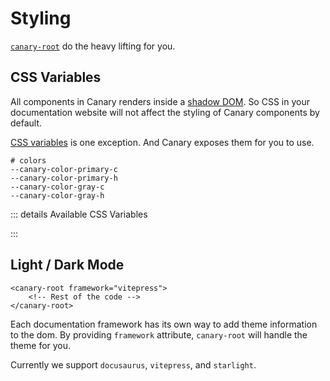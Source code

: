 # Styling

[`canary-root`](https://github.com/fastrepl/canary/blob/main/js/packages/web/src/canary-root.ts) do the heavy lifting for you.

## CSS Variables

All components in Canary renders inside a [shadow DOM](https://developer.mozilla.org/en/docs/Web/API/Web_components/Using_shadow_DOM). So CSS in your documentation website will not affect the styling of Canary components by default.

[CSS variables](https://developer.mozilla.org/en-US/docs/Web/CSS/Using_CSS_custom_properties) is one exception. And Canary exposes them for you to use.

```bash{3,4}
# colors
--canary-color-primary-c
--canary-color-primary-h
--canary-color-gray-c
--canary-color-gray-h
```

<script setup>
import Styling from "../../../components/Styling.vue";
</script>

<div class="flex flex-col items-center justify-center">
<Styling />
</div>

::: details Available CSS Variables

<!--@include: ./styling.variables.md-->

:::

## Light / Dark Mode

```html{1}
<canary-root framework="vitepress">
    <!-- Rest of the code -->
</canary-root>
```

Each documentation framework has its own way to add theme information to the dom. By providing `framework` attribute, `canary-root` will handle the theme for you.

Currently we support `docusaurus`, `vitepress`, and `starlight`.
